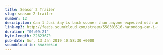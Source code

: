 ```yaml
---
title: Season 2 Trailer
slug: season-2-trailer
number: 12
description: Can I Just Say is back sooner than anyone expected with an announcement re season 2 and the long-awaited tasting of a certain non-dairy beverage.
link-mp3: http://feeds.soundcloud.com/stream/558300516-hatondog-can-i-just-say-ep12-season-2-trailer.mp3
duration: "00:09:21"
byte-length: 22623670
pub-date: Sun, 13 Jan 2019 10:58:30 +0000
soundcloud-id: 558300516
---
```

